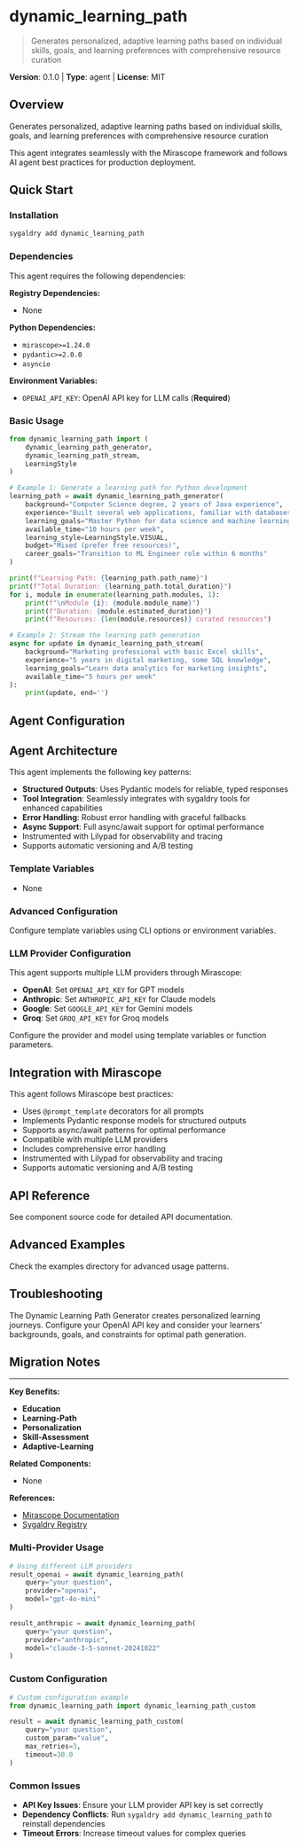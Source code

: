 # dynamic_learning_path
> Generates personalized, adaptive learning paths based on individual skills, goals, and learning preferences with comprehensive resource curation

**Version**: 0.1.0 | **Type**: agent | **License**: MIT

## Overview

Generates personalized, adaptive learning paths based on individual skills, goals, and learning preferences with comprehensive resource curation

This agent integrates seamlessly with the Mirascope framework and follows AI agent best practices for production deployment.

## Quick Start

### Installation

```bash
sygaldry add dynamic_learning_path
```

### Dependencies

This agent requires the following dependencies:

**Registry Dependencies:**

- None

**Python Dependencies:**

- `mirascope>=1.24.0`
- `pydantic>=2.0.0`
- `asyncio`

**Environment Variables:**

- `OPENAI_API_KEY`: OpenAI API key for LLM calls (**Required**)

### Basic Usage

```python
from dynamic_learning_path import (
    dynamic_learning_path_generator,
    dynamic_learning_path_stream,
    LearningStyle
)

# Example 1: Generate a learning path for Python development
learning_path = await dynamic_learning_path_generator(
    background="Computer Science degree, 2 years of Java experience",
    experience="Built several web applications, familiar with databases",
    learning_goals="Master Python for data science and machine learning",
    available_time="10 hours per week",
    learning_style=LearningStyle.VISUAL,
    budget="Mixed (prefer free resources)",
    career_goals="Transition to ML Engineer role within 6 months"
)

print(f"Learning Path: {learning_path.path_name}")
print(f"Total Duration: {learning_path.total_duration}")
for i, module in enumerate(learning_path.modules, 1):
    print(f"\nModule {i}: {module.module_name}")
    print(f"Duration: {module.estimated_duration}")
    print(f"Resources: {len(module.resources)} curated resources")

# Example 2: Stream the learning path generation
async for update in dynamic_learning_path_stream(
    background="Marketing professional with basic Excel skills",
    experience="5 years in digital marketing, some SQL knowledge",
    learning_goals="Learn data analytics for marketing insights",
    available_time="5 hours per week"
):
    print(update, end='')
```

## Agent Configuration

## Agent Architecture

This agent implements the following key patterns:

- **Structured Outputs**: Uses Pydantic models for reliable, typed responses
- **Tool Integration**: Seamlessly integrates with sygaldry tools for enhanced capabilities
- **Error Handling**: Robust error handling with graceful fallbacks
- **Async Support**: Full async/await support for optimal performance
- Instrumented with Lilypad for observability and tracing
- Supports automatic versioning and A/B testing

### Template Variables

- None

### Advanced Configuration

Configure template variables using CLI options or environment variables.

### LLM Provider Configuration

This agent supports multiple LLM providers through Mirascope:

- **OpenAI**: Set `OPENAI_API_KEY` for GPT models
- **Anthropic**: Set `ANTHROPIC_API_KEY` for Claude models
- **Google**: Set `GOOGLE_API_KEY` for Gemini models
- **Groq**: Set `GROQ_API_KEY` for Groq models

Configure the provider and model using template variables or function parameters.

## Integration with Mirascope

This agent follows Mirascope best practices:

- Uses `@prompt_template` decorators for all prompts
- Implements Pydantic response models for structured outputs
- Supports async/await patterns for optimal performance
- Compatible with multiple LLM providers
- Includes comprehensive error handling
- Instrumented with Lilypad for observability and tracing
- Supports automatic versioning and A/B testing

## API Reference

See component source code for detailed API documentation.

## Advanced Examples

Check the examples directory for advanced usage patterns.

## Troubleshooting

The Dynamic Learning Path Generator creates personalized learning journeys. Configure your OpenAI API key and consider your learners' backgrounds, goals, and constraints for optimal path generation.

## Migration Notes

---

**Key Benefits:**

- **Education**
- **Learning-Path**
- **Personalization**
- **Skill-Assessment**
- **Adaptive-Learning**

**Related Components:**

- None

**References:**

- [Mirascope Documentation](https://mirascope.com)
- [Sygaldry Registry](https://github.com/greyhaven-ai/sygaldry)

### Multi-Provider Usage

```python
# Using different LLM providers
result_openai = await dynamic_learning_path(
    query="your question",
    provider="openai",
    model="gpt-4o-mini"
)

result_anthropic = await dynamic_learning_path(
    query="your question",
    provider="anthropic",
    model="claude-3-5-sonnet-20241022"
)
```

### Custom Configuration

```python
# Custom configuration example
from dynamic_learning_path import dynamic_learning_path_custom

result = await dynamic_learning_path_custom(
    query="your question",
    custom_param="value",
    max_retries=3,
    timeout=30.0
)
```

### Common Issues

- **API Key Issues**: Ensure your LLM provider API key is set correctly
- **Dependency Conflicts**: Run `sygaldry add dynamic_learning_path` to reinstall dependencies
- **Timeout Errors**: Increase timeout values for complex queries
